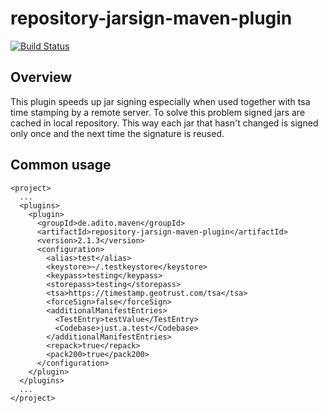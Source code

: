 # repository-jarsign-maven-plugin
[![Build Status](https://travis-ci.org/aditosoftware/repository-jarsign-maven-plugin.svg?branch=master)](https://travis-ci.org/aditosoftware/repository-jarsign-maven-plugin)


Overview
--------
This plugin speeds up jar signing especially when used together with tsa time stamping by a remote server.
To solve this problem signed jars are cached in local repository. This way each jar that hasn't changed is signed only once and the next time the signature is reused.

Common usage
------------
```
<project>
  ...
  <plugins>
    <plugin>
      <groupId>de.adito.maven</groupId>
      <artifactId>repository-jarsign-maven-plugin</artifactId>
      <version>2.1.3</version>
      <configuration>
        <alias>test</alias>
        <keystore>~/.testkeystore</keystore>
        <keypass>testing</keypass>
        <storepass>testing</storepass>
        <tsa>https://timestamp.geotrust.com/tsa</tsa>
        <forceSign>false</forceSign>
        <additionalManifestEntries>
          <TestEntry>testValue</TestEntry>
          <Codebase>just.a.test</Codebase>
        </additionalManifestEntries>
        <repack>true</repack>
        <pack200>true</pack200>
      </configuration>
    </plugin>
  </plugins>
  ...
</project>
```
